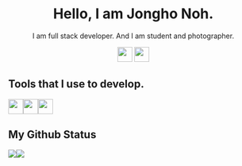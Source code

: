 <h1 align="center">Hello, I am Jongho Noh.</h1>
<p align="center">I am full stack developer. And I am student and photographer.</p>
<p align="center"><a href="mailto:me@jonghonoh.me"><img src="https://user-images.githubusercontent.com/118040036/209136581-b1ea9d4a-b7aa-4a60-8c1d-f1bee462308d.png" width="auto" height="30px"></a> <a href="https://jonghonoh.me"><img src="https://user-images.githubusercontent.com/118040036/209137196-a1a081bf-5ded-49ad-ac0f-c76c0aab6c04.png" width="auto" height="30px"></a></p>
<h2></h2>
<h2>Tools that I use to develop.</h2>
<a href="https://ide.goorm.io"><img src="https://user-images.githubusercontent.com/118040036/209136097-42ac4c6c-5f2a-47e8-a0b6-834f5f1fee2e.png" width="auto" height="30px"></a><a href="https://nodejs.org"><img src="https://user-images.githubusercontent.com/118040036/209136235-38d6f115-2f49-4a78-904e-e0502057a6f5.png" width="auto" height="30px"></a><a href="https://github.com"><img src="https://user-images.githubusercontent.com/118040036/209136347-7cdb6050-b377-4f84-bcff-30431b52b109.png" width="auto" height="30px"></a>
<h2>My Github Status</h2>
<img src="https://github-readme-stats.vercel.app/api?username=jonghonoh&show_icons=true&count_private=true"><img src="https://github-readme-stats.vercel.app/api/top-langs/?username=jonghonoh&show_icons=true&count_private=true">
